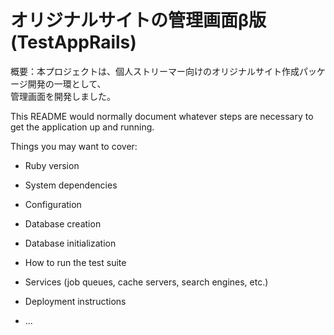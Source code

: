 # オリジナルサイトの管理画面β版(TestAppRails)
概要：本プロジェクトは、個人ストリーマー向けのオリジナルサイト作成パッケージ開発の一環として、  
管理画面を開発しました。


This README would normally document whatever steps are necessary to get the
application up and running.

Things you may want to cover:

* Ruby version

* System dependencies

* Configuration

* Database creation

* Database initialization

* How to run the test suite

* Services (job queues, cache servers, search engines, etc.)

* Deployment instructions

* ...
